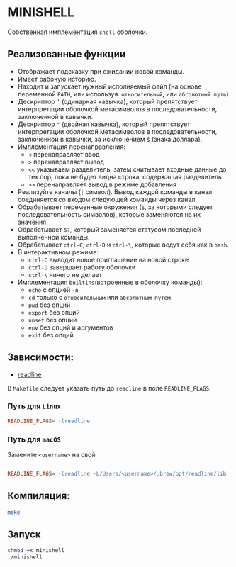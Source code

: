 # MINISHELL
Собственная имплементация `shell` оболочки.
## Реализованные функции
* Отображает подсказку при ожидании новой команды.
* Имеет рабочую историю.
* Находит и запускает нужный исполняемый файл (на основе переменной `PATH`, или используя.
`относительный`, или `абсолютный путь`)
* Дескриптор `’` (одинарная кавычка), который препятствует интерпретации оболочкой
метасимволов в последовательности, заключенной в кавычки.
* Дескриптор `"` (двойная кавычка), который
препятствует интерпретации оболочкой
метасимволов в последовательности, заключенной в кавычки, за исключением `$` (знака доллара).
* Имплементация перенаправления:
	* `<` перенаправляет ввод
	* `>` перенаправляет вывод
	* `<<` указываем разделитель, затем считывает входные данные до
тех пор, пока не будет видна строка, содержащая разделитель
	* `>>` перенаправляет вывод в режиме добавления
* Реализуйте каналы (`|` символ). Вывод каждой команды в канал соединяется со входом следующей команды через канал.
* Обрабатывает переменные окружения (`$`, за которыми следует последовательность символов), которые заменяются на их значения.
* Обрабатывает `$?`, который заменяется статусом последней выполненной команды.
* Обрабатывает `ctrl-C`, `ctrl-D` и `ctrl-\`, которые ведут себя как в `bash`.
* В интерактивном режиме:
	* `ctrl-C` выводит новое приглашение на новой строке
	* `ctrl-D` завершает работу оболочки
	* `ctrl-\` ничего не делает
* Имплементация `builtins`(встроенные в оболочку команды):
	* `echo` с опцией `-n`
	* `cd` только с `относительным` или `абсолютным путем`
	* `pwd` без опций
	* `export` без опций
	* `unset` без опций
	* `env` без опций и аргументов
	* `exit` без опций

## Зависимости:
* [readline](https://man7.org/linux/man-pages/man3/readline.3.html)

В `Makefile` следует указать путь до `readline` в поле `READLINE_FLAGS`.

### Путь для `Linux`
```Makefile
READLINE_FLAGS= -lreadline
```
### Путь для `macOS`
Замените `<username>` на свой
```Makefile

READLINE_FLAGS= -lreadline -L/Users/<username>/.brew/opt/readline/lib
```

## Компиляция:
```bash
make
```
## Запуск
```bash
chmod +x minishell
./minishell
```
